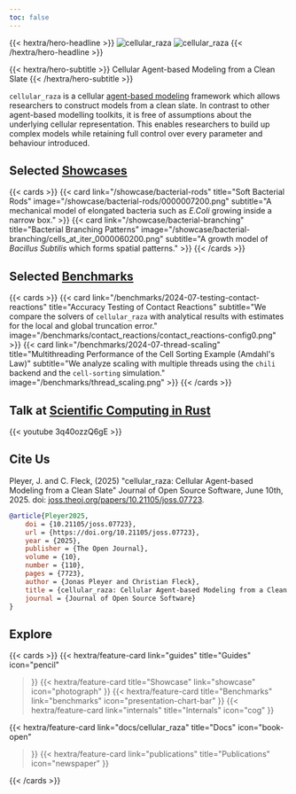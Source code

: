 ```yaml
---
toc: false
---
```


{{< hextra/hero-headline >}}
<img class="hx-block dark:hx-hidden" src="/logos/cellular_raza.svg" alt="cellular_raza">
<img class="hx-hidden dark:hx-block" src="/logos/cellular_raza_dark_mode.svg" alt="cellular_raza">
{{< /hextra/hero-headline >}}

{{< hextra/hero-subtitle >}}
Cellular Agent-based Modeling from a Clean Slate
{{< /hextra/hero-subtitle >}}

`cellular_raza` is a cellular
[agent-based modeling](https://en.wikipedia.org/wiki/Agent-based_model) framework
which allows researchers to construct models from a clean slate.
In contrast to other agent-based modelling toolkits, it is free of assumptions about the underlying
cellular representation.
This enables researchers to build up complex models while retaining full control over every
parameter and behaviour introduced.

## Selected [Showcases](/showcase)

{{< cards >}}
    {{<
        card link="/showcase/bacterial-rods"
        title="Soft Bacterial Rods"
        image="/showcase/bacterial-rods/0000007200.png"
        subtitle="A mechanical model of elongated bacteria such as _E.Coli_ growing inside a narrow box."
    >}}
    {{<
        card link="/showcase/bacterial-branching"
        title="Bacterial Branching Patterns"
        image="/showcase/bacterial-branching/cells_at_iter_0000060200.png"
        subtitle="A growth model of _Bacillus Subtilis_ which forms spatial patterns."
    >}}
{{< /cards >}}

## Selected [Benchmarks](/benchmarks)
<!-- TODO this ist just a copy-and-pase and should possibly be automated-->

{{< cards >}}
    {{< card
        link="/benchmarks/2024-07-testing-contact-reactions"
        title="Accuracy Testing of Contact Reactions"
        subtitle="We compare the solvers of `cellular_raza` with analytical results with estimates for the local and global truncation error."
        image="/benchmarks/contact_reactions/contact_reactions-config0.png"
    >}}
    {{< card
        link="/benchmarks/2024-07-thread-scaling"
        title="Multithreading Performance of the Cell Sorting Example (Amdahl's Law)"
        subtitle="We analyze scaling with multiple threads using the `chili` backend and the `cell-sorting` simulation."
        image="/benchmarks/thread_scaling.png"
    >}}
{{< /cards >}}

## Talk at [Scientific Computing in Rust](https://scientificcomputing.rs/)

{{< youtube 3q40ozzQ6gE >}}

## Cite Us

Pleyer, J. and C. Fleck,
(2025)
"cellular_raza: Cellular Agent-based Modeling from a Clean Slate"
Journal of Open Source Software,
June 10th, 2025.
doi: [joss.theoj.org/papers/10.21105/joss.07723](https://joss.theoj.org/papers/10.21105/joss.07723).

```bibtex
@article{Pleyer2025,
    doi = {10.21105/joss.07723},
    url = {https://doi.org/10.21105/joss.07723},
    year = {2025},
    publisher = {The Open Journal},
    volume = {10},
    number = {110},
    pages = {7723},
    author = {Jonas Pleyer and Christian Fleck},
    title = {cellular_raza: Cellular Agent-based Modeling from a Clean Slate},
    journal = {Journal of Open Source Software}
}
```

## Explore
<!-- TODO this ist just a copy-and-pase and should possibly be automated-->

{{< cards >}}
  {{< hextra/feature-card
    link="guides"
    title="Guides"
    icon="pencil"
  >}}
  {{< hextra/feature-card
    title="Showcase"
    link="showcase"
    icon="photograph"
  >}}
  {{< hextra/feature-card
    title="Benchmarks"
    link="benchmarks"
    icon="presentation-chart-bar"
  >}}
  {{< hextra/feature-card
    link="internals"
    title="Internals"
    icon="cog"
  >}}

  {{< hextra/feature-card
    link="docs/cellular_raza"
    title="Docs"
    icon="book-open"
  >}}
  {{< hextra/feature-card
    link="publications"
    title="Publications"
    icon="newspaper"
  >}}

{{< /cards >}}
